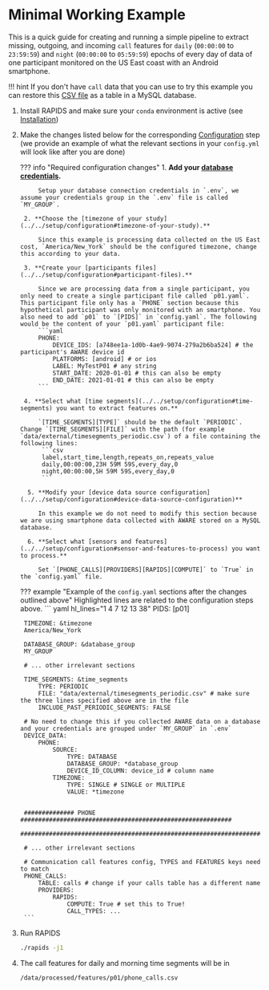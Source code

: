 Minimal Working Example
=======================

This is a quick guide for creating and running a simple pipeline to extract missing, outgoing, and incoming `call` features for `daily` (`00:00:00` to `23:59:59`) and `night` (`00:00:00` to `05:59:59`) epochs of every day of data of one participant monitored on the US East coast with an Android smartphone.

!!! hint
    If you don't have `call` data that you can use to try this example you can restore this [CSV file](../img/calls.csv) as a table in a MySQL database.


1. Install RAPIDS and make sure your `conda` environment is active (see [Installation](../../setup/installation))
2. Make the changes listed below for the corresponding [Configuration](../../setup/configuration) step (we provide an example of what the relevant sections in your `config.yml` will look like after you are done)
    
    ??? info "Required configuration changes"
        1. **Add your [database credentials](../../setup/configuration#database-credentials).** 
            
            Setup your database connection credentials in `.env`, we assume your credentials group in the `.env` file is called `MY_GROUP`.

        2. **Choose the [timezone of your study](../../setup/configuration#timezone-of-your-study).** 
        
            Since this example is processing data collected on the US East cost, `America/New_York` should be the configured timezone, change this according to your data.

        3. **Create your [participants files](../../setup/configuration#participant-files).**
        
            Since we are processing data from a single participant, you only need to create a single participant file called `p01.yaml`. This participant file only has a `PHONE` section because this hypothetical participant was only monitored with an smartphone. You also need to add `p01` to `[PIDS]` in `config.yaml`. The following would be the content of your `p01.yaml` participant file:
            ```yaml
            PHONE:
                DEVICE_IDS: [a748ee1a-1d0b-4ae9-9074-279a2b6ba524] # the participant's AWARE device id
                PLATFORMS: [android] # or ios
                LABEL: MyTestP01 # any string
                START_DATE: 2020-01-01 # this can also be empty
                END_DATE: 2021-01-01 # this can also be empty
            ```
        
        4. **Select what [time segments](../../setup/configuration#time-segments) you want to extract features on.** 
        
            `[TIME_SEGMENTS][TYPE]` should be the default `PERIODIC`. Change `[TIME_SEGMENTS][FILE]` with the path (for example `data/external/timesegments_periodic.csv`) of a file containing the following lines:
             ```csv
             label,start_time,length,repeats_on,repeats_value
             daily,00:00:00,23H 59M 59S,every_day,0
             night,00:00:00,5H 59M 59S,every_day,0
             ```

         5. **Modify your [device data source configuration](../../setup/configuration#device-data-source-configuration)**
            
            In this example we do not need to modify this section because we are using smartphone data collected with AWARE stored on a MySQL database.

         6. **Select what [sensors and features](../../setup/configuration#sensor-and-features-to-process) you want to process.** 
         
            Set `[PHONE_CALLS][PROVIDERS][RAPIDS][COMPUTE]` to `True` in the `config.yaml` file.


    ??? example "Example of the `config.yaml` sections after the changes outlined above"
        Highlighted lines are related to the configuration steps above.
        ``` yaml hl_lines="1 4 7 12 13 38"
        PIDS: [p01]

        TIMEZONE: &timezone
        America/New_York

        DATABASE_GROUP: &database_group
        MY_GROUP

        # ... other irrelevant sections

        TIME_SEGMENTS: &time_segments
            TYPE: PERIODIC
            FILE: "data/external/timesegments_periodic.csv" # make sure the three lines specified above are in the file
            INCLUDE_PAST_PERIODIC_SEGMENTS: FALSE

        # No need to change this if you collected AWARE data on a database and your credentials are grouped under `MY_GROUP` in `.env`
        DEVICE_DATA:
            PHONE:
                SOURCE: 
                    TYPE: DATABASE
                    DATABASE_GROUP: *database_group
                    DEVICE_ID_COLUMN: device_id # column name
                TIMEZONE: 
                    TYPE: SINGLE # SINGLE or MULTIPLE
                    VALUE: *timezone 


        ############## PHONE ###########################################################
        ################################################################################

        # ... other irrelevant sections

        # Communication call features config, TYPES and FEATURES keys need to match
        PHONE_CALLS:
            TABLE: calls # change if your calls table has a different name
            PROVIDERS:
                RAPIDS:
                    COMPUTE: True # set this to True!
                    CALL_TYPES: ...
        ```

3. Run RAPIDS
    ```bash
    ./rapids -j1
    ```
4. The call features for daily and morning time segments will be in 
   ```
   /data/processed/features/p01/phone_calls.csv
   ```


